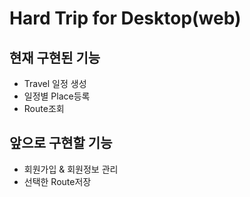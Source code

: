 # Hard Trip for Desktop(web)

## 현재 구현된 기능
* Travel 일정 생성
* 일정별 Place등록
* Route조회

## 앞으로 구현할 기능
* 회원가입 & 회원정보 관리
* 선택한 Route저장
